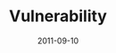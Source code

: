 ---
layout: message
category: message
series: "Everyday Friends"
title: "Vulnerability"
date: 2011-09-10
program-description: "Everyday Friends&#58; Vulnerability Program"
program: "http://www.crossroads.net/players/media/hq/09_10-11_11Program.pdf"
program-title: "Vulnerability (Program)"
video-description: "Brian Tome talks about the power of vulnerability."
video-title: "Vulnerability"
video: "https://s3.amazonaws.com/crossroadsvideomessages/everydayfriends01.mp4"
audio-description: "Brian Tome talks about the power of vulnerability."
audio: "http://www.crossroads.net/players/media/hq/everydayfriends01.mp3"
audio-title: "Vulnerability"
audio-duration: "35&#58;28"
---